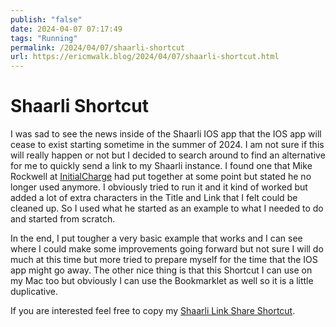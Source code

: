 ```yaml
---
publish: "false"
date: 2024-04-07 07:17:49
tags: "Running"
permalink: /2024/04/07/shaarli-shortcut
url: https://ericmwalk.blog/2024/04/07/shaarli-shortcut.html
---
```


# Shaarli Shortcut

I was sad to see the news inside of the Shaarli IOS app that the IOS app will cease to exist starting sometime in the summer of 2024. I am not sure if this will really happen or not but I decided to search around to find an alternative for me to quickly send a link to my Shaarli instance. I found one that Mike Rockwell at [InitialCharge](https://initialcharge.net/projects/toolkit/) had put together at some point but stated he no longer used anymore. I obviously tried to run it and it kind of worked but added a lot of extra characters in the Title and Link that I felt could be cleaned up. So I used what he started as an example to what I needed to do and started from scratch.

In the end, I put tougher a very basic example that works and I can see where I could make some improvements going forward but not sure I will do much at this time but more tried to prepare myself for the time that the IOS app might go away. The other nice thing is that this Shortcut I can use on my Mac too but obviously I can use the Bookmarklet as well so it is a little duplicative.

If you are interested feel free to copy my [Shaarli Link Share Shortcut](https://www.icloud.com/shortcuts/b4f30ff429314604a70b7518e1722c7b).
